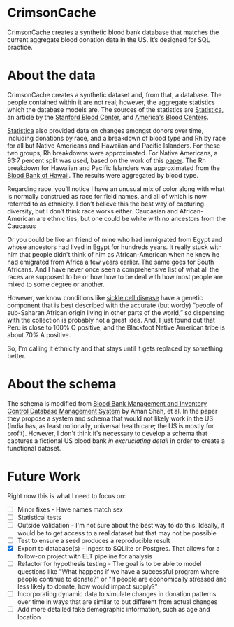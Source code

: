 # CrimsonCache

CrimsonCache creates a synthetic blood bank database that matches the current aggregate blood donation data in the US. It’s designed for SQL practice.

# About the data

CrimsonCache creates a synthetic dataset and, from that, a database. The people contained within it are not real; however, the aggregate statistics which the database models are. The sources of the statistics are [Statistica][1], an article by the [Stanford Blood Center][2], and [America's Blood Centers][3].

[Statistica][4] also provided data on changes amongst donors over time, including donations by race, and a breakdown of blood type and Rh by race for all but Native Americans and Hawaiian and Pacific Islanders. For these two groups, Rh breakdowns were approximated.  For Native Americans, a 93:7 percent split was used, based on the work of this [paper][5]. The Rh breakdown for Hawaiian and Pacific Islanders was approximated from the [Blood Bank of Hawaii][6]. The results were aggregated by blood type.

Regarding race, you’ll notice I have an unusual mix of color along with what is normally construed as race for field names, and all of which is now referred to as ethnicity. I don’t believe this the best way of capturing diversity, but I don’t think race works either. Caucasian and African-American are ethnicities, but one could be white with no ancestors from the Caucasus

Or you could be like an friend of mine who had immigrated from Egypt and whose ancestors had lived in Egypt for hundreds years. It really stuck with him that people didn't think of him as African-American when he knew he had emigrated from Africa a few years earlier. The same goes for South Africans. And I have never once seen a comprehensive list of what all the races are supposed to be or how how to be deal with how most people are mixed to some degree or another.

However, we know conditions like [sickle cell disease][7] have a genetic component that is best described with the accurate (but wordy) “people of sub-Saharan African origin living in other parts of the world,” so dispensing with the collection is probably not a great idea. And, I just found out that Peru is close to 100% O positive, and the Blackfoot Native American tribe is about 70% A positive.

So, I'm calling it ethnicity and that stays until it gets replaced by something better.

# About the schema

The schema is modified from [Blood Bank Management and Inventory Control Database Management System][8] by Aman Shah, et al. In the paper they propose a system and schema that would not likely work in the US (India has, as least notionally, universal health care; the US is mostly for profit). However, I don't think it's necessary to develop a schema that captures a fictional US blood bank *in excruciating detail* in order to create a functional dataset.

# Future Work

Right now this is what I need to focus on:

- [ ] Minor fixes
            - Have names match sex
- [ ] Statistical tests
- [ ] Outside validation
            - I'm not sure about the best way to do this. Ideally, it would be to get access to a real dataset
              but that may not be possible
- [ ] Test to ensure a seed produces a reproducible result
- [x] Export to database(s)
            - Ingest to SQLlite or Postgres. That allows for a follow-on project with ELT pipeline for analysis
- [ ] Refactor for hypothesis testing
            - The goal is to be able to model questions like "What happens if we have a successful program where
              people continue to donate?" or "If people are economically stressed and less likely to donate, how would impact supply?"
- [ ] Incorporating dynamic data to simulate changes in donation patterns over time in ways that are similar to but different from actual changes
- [ ] Add more detailed fake demographic information, such as age and location

[1]: https://www.statista.com/topics/7512/blood-donation-in-the-us/
[2]: https://stanfordbloodcenter.org/products-and-services/
[3]: https://americasblood.org/statistics_guide/
[4]: https://www.statista.com/statistics/1203831/blood-type-distribution-us-by-ethnicity/
[5]: https://www.ncbi.nlm.nih.gov/pmc/articles/PMC2135301/pdf/73.pdf
[6]: https://www.bbh.org/about-blood/
[7]: https://en.wikipedia.org/wiki/Sickle_cell_disease
[8]: https://pdf.sciencedirectassets.com/280203/1-s2.0-S1877050921X0021X/1-s2.0-S187705092102500X/main.pdf?X-Amz-Security-Token=IQoJb3JpZ2luX2VjEEsaCXVzLWVhc3QtMSJIMEYCIQCbPa%2FKD0yl%2FqfFXImAfHxvvJ10GkQZ4kU8Djp93OhI0QIhAM9FkMegvsdFiS9V7Os9RmY6DY1mxpMvBfi%2Bu3im4JxLKrwFCPT%2F%2F%2F%2F%2F%2F%2F%2F%2F%2FwEQBRoMMDU5MDAzNTQ2ODY1Igz52eAhDo3%2BkWWpqkAqkAUvJeLo8rTB2vA7aYr%2F%2BbSOfmeMbM3piqMmBeuf5pz7eeTEIAw6ukFT8%2BxVQZzH8fFSdOYxpRchv67VBxl%2BK53F6PoFw%2FnkHDrceNW9gw60ra7kr13pMmlK1LyTlfQ3otk6keIhz1aNA3Yi0KfrWhdtbJ5abvF237t81XaqOa3H2t6ZnHj0uspSfXzKwClQ%2FHL132nADZj1mgRvkXT5sH8wQKdOHJu%2FQUPDR1oJyK2Esd%2BzLfzkjRDNoLlIWNbr2L1qIvSTEQ5RkvxU1eMgrKBr2J1LqTFzQt6ih95DBP531%2B3kqycsQSQRWdzuIfSeJP6Xye9KsZmctsIfC1YATBzL8uzknLNpVSiFwFoL54zblc30y9Ycue4KZ38WqxD2eOxj6jZgJv1xlQE%2FB6ozIP1ZE%2FU%2BOEYIKEnB9vwEEn46muXKalV2XSIGko33zI3jVIRbjMjC2FfDTf7tGTzjj4ptOBdfz%2BYWIpBkpugR%2Fdi5Na6rjcc3qMJr0%2BvQsJV611L9FiADH6DNQvbDM326GyCkjjB4NeqH5D0m8U7dS6uFb%2Ba4vhcr3BbmM1Wo1ClzYSz899QBpeS6gDUhYOTIKcZCRaIL5hsEzdnvns%2FyI1UJiWWb0lMMmLAoGZF%2BcIkao92rSJuSjGsnGcSeOJVJXXyJjlyKXFpecvAuDOxcXWkGMb%2B7WOanMEXzj1dh%2FpYi749ONO1QuI8Uihfes318VmTyKUxwoo%2FgNQkuV3BHPpDtExtDniYPhTM5wvRayLu3CqgOhlqusQspgOlw45yISRvX33R5%2BscgftptldU6ksB%2BxYKOchiZ%2FDWOfGXXgxMSNi1Fd%2BJINZoVpO4rV2BYSNzb2vcU94o4hhNUw446UaNP6jD84PazBjqwAdysiw9eiHLss7Un0elcb%2FF%2Ftvde1Y96Fix0lWz%2FLYanTRe7B%2BB%2BfNv3hGqJT1OLLgNUdpnw5IV5NynaE4NYpgNsTwRJGfUx2kGhQaRS5RGBHFyiiWeuBzS5sW1B1u8F6jpneSIdEk0bYA2Ffw0RDbiOZluKzocGV3DsL0UpUYszuxM04%2FVqAneghKMcj1p42KpSCIUynIJIPn6bRzyrySk4Z02%2BT1yb4GDRMey2yxD7&X-Amz-Algorithm=AWS4-HMAC-SHA256&X-Amz-Date=20240627T192713Z&X-Amz-SignedHeaders=host&X-Amz-Expires=300&X-Amz-Credential=ASIAQ3PHCVTYR5RUENMT%2F20240627%2Fus-east-1%2Fs3%2Faws4_request&X-Amz-Signature=bfb2aa5fb529b983273e649463fc2b7d51e83f6318890809d61534cf33ee48f3&hash=1614cd609439309b59eb542a12c1f86cbfe8a743cec3ff97ac7f1dde70ce769b&host=68042c943591013ac2b2430a89b270f6af2c76d8dfd086a07176afe7c76c2c61&pii=S187705092102500X&tid=spdf-9aaf8be1-e624-4a65-9eda-ce7b95bec271&sid=31cac7c213efd943e58a47b4e8a2d377183cgxrqa&type=client&tsoh=d3d3LnNjaWVuY2VkaXJlY3QuY29t&ua=16165b5b06530b5457&rr=89a7d549a8473b38&cc=us
